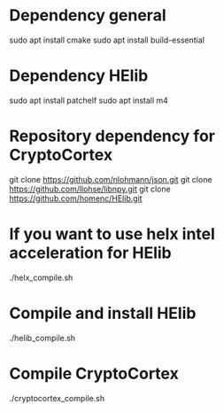 # Dependency general
sudo apt  install cmake
sudo apt install build-essential

# Dependency HElib
sudo apt install patchelf
sudo apt install m4

# Repository dependency for CryptoCortex
git clone https://github.com/nlohmann/json.git
git clone https://github.com/llohse/libnpy.git
git clone https://github.com/homenc/HElib.git

# If you want to use helx intel acceleration for HElib
./helx_compile.sh

# Compile and install HElib
./helib_compile.sh

# Compile CryptoCortex
./cryptocortex_compile.sh